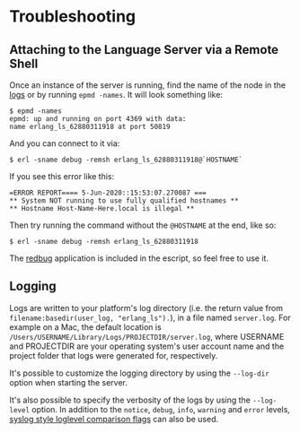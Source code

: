# Troubleshooting

## Attaching to the Language Server via a Remote Shell

Once an instance of the server is running, find the name of the node in
the [logs](#logs) or by running `epmd -names`. It will look something like:

    $ epmd -names
    epmd: up and running on port 4369 with data:
    name erlang_ls_62880311918 at port 50819

And you can connect to it via:

    $ erl -sname debug -remsh erlang_ls_62880311918@`HOSTNAME`

If you see this error like this:

```*** ERROR: Shell process terminated! (^G to start new job) ***
=ERROR REPORT==== 5-Jun-2020::15:53:07.270087 ===
** System NOT running to use fully qualified hostnames **
** Hostname Host-Name-Here.local is illegal **
```

Then try running the command without the `@HOSTNAME` at the end,
like so:


    $ erl -sname debug -remsh erlang_ls_62880311918

The [redbug](https://github.com/massemanet/redbug) application is
included in the escript, so feel free to use it.

## Logging

Logs are written to your platform's log directory (i.e. the return
value from `filename:basedir(user_log, "erlang_ls").`), in a file named
`server.log`. For example on a Mac, the default location is
`/Users/USERNAME/Library/Logs/PROJECTDIR/server.log`, where USERNAME and
PROJECTDIR are your operating system's user account name and the project
folder that logs were generated for, respectively.

It's possible to customize the logging directory by using the
`--log-dir` option when starting the server.

It's also possible to specify the verbosity of the logs by using the
`--log-level` option. In addition to the `notice`, `debug`, `info`,
`warning` and `error` levels, [syslog style loglevel comparison
flags](https://github.com/erlang-lager/lager#syslog-style-loglevel-comparison-flags)
can also be used.
